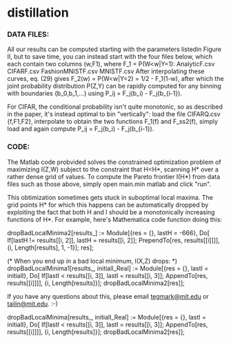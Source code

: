 # distillation


### DATA FILES: ###

All our results can be computed starting with the parameters listedin Figure II, but to save time, you can instead start with the four files below, which each contain 
two columns (w,F1), where F_1 = P(W<w|Y=1):
  AnalyticF.csv
  CIFARF.csv
  FashionMNISTF.csv
  MNISTF.csv
After interpolating these curves, eq. (29) gives 
    F_2(w) = P(W<w|Y=2) = 1/2 - F_1(1-w), 
after which the joint probability distribution P(Z,Y) can be rapidly 
computed for any binning with boundaries {b_0,b_1,...} using
 P_ij = F_j(b_i) - F_j(b_{i-1}).
 
For CIFAR, the conditional probability isn't quite monotonic, 
so as described in the paper, it's instead optimal to bin "vertically":
load the file CIFARQ.csv {f,F1,F2}, 
interpolate to obtain the two functions F_1(f) and F_ss2(f), 
simply load and again compute
 P_ij = F_j(b_i) - F_j(b_{i-1}).

### CODE: ###

The Matlab code probvided solves the constrained optimization problem of
maximizing I(Z,W) subject to the constraint that H<H*, 
scanning H* over a rather dense grid of values. To compute the 
Pareto frontier I(H*) from data files such as those above, simply
open main.min matlab and click "run".

This obtimization sometimes gets stuck in suboptimal local maxima. 
The grid points H* for which this happens can be automatically dropped by 
exploiting the fact that both H and I should be a monotonically increasing 
functions of H*. For example, here's Mathematica code function doing this:

dropBadLocalMinima2[results_] := Module[{res = {}, lastH = -666},
   Do[
    If[lastH != results[[i, 2]], lastH = results[[i, 2]]; 
     PrependTo[res, results[[i]]]], {i, Length[results], 1, -1}];
   res];

(* When you end up in a bad local minimum, I(X,Z) drops: *) 
dropBadLocalMinima1[results_, initialI_Real] := 
  Module[{res = {}, lastI = initialI},
   Do[
    If[lastI < results[[i, 3]], lastI = results[[i, 3]]; 
     AppendTo[res, results[[i]]]], {i, Length[results]}];
   dropBadLocalMinima2[res]];

If you have any questions about this, please email tegmark@mit.edu or tailin@mit.edu.
:-)

dropBadLocalMinima[results_, initialI_Real] := 
  Module[{res = {}, lastI = initialI},
   Do[
    If[lastI < results[[i, 3]], lastI = results[[i, 3]]; 
     AppendTo[res, results[[i]]]], {i, Length[results]}];
   dropBadLocalMinima2[res]];

